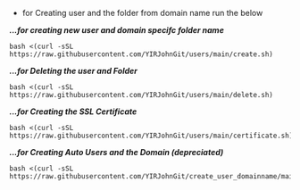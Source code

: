 - for Creating user and the folder from domain name run the below

***...for creating new user and domain specifc folder name***
```
bash <(curl -sSL https://raw.githubusercontent.com/YIRJohnGit/users/main/create.sh)
```

***...for Deleting the user and Folder***
```
bash <(curl -sSL https://raw.githubusercontent.com/YIRJohnGit/users/main/delete.sh)
```

***...for Creating the SSL Certificate***
```
bash <(curl -sSL https://raw.githubusercontent.com/YIRJohnGit/users/main/certificate.sh)
```

***...for Creating Auto Users and the Domain (depreciated)***
```
bash <(curl -sSL https://raw.githubusercontent.com/YIRJohnGit/create_user_domainname/main/auto_user_name.sh)
```
